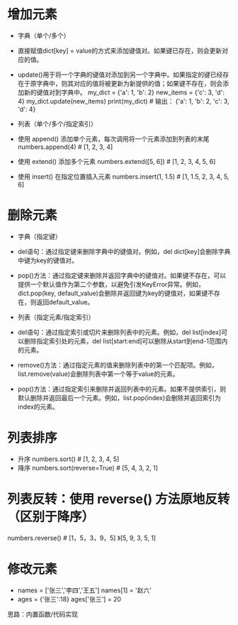 # 增加元素
- 字典（单个/多个）
 - 直接赋值dict[key] = value的方式来添加键值对。如果键已存在，则会更新对应的值。
 - update()用于将一个字典的键值对添加到另一个字典中。如果指定的键已经存在于原字典中，则其对应的值将被更新为新提供的值；如果键不存在，则会添加新的键值对到字典中。
   my_dict = {'a': 1, 'b': 2}
   new_items = {'c': 3, 'd': 4}
   my_dict.update(new_items)
   print(my_dict)  # 输出： {'a': 1, 'b': 2, 'c': 3, 'd': 4}

- 列表（单个/多个/指定索引）
 - 使用 append() 添加单个元素，每次调用将一个元素添加到列表的末尾   numbers.append(4)  # [1, 2, 3, 4]
 - 使用 extend() 添加多个元素        numbers.extend([5, 6])  # [1, 2, 3, 4, 5, 6]
 - 使用 insert() 在指定位置插入元素     numbers.insert(1, 1.5)  # [1, 1.5, 2, 3, 4, 5, 6]
 
# 删除元素
- 字典（指定键）
 - del语句：通过指定键来删除字典中的键值对。例如，del dict[key]会删除字典中键为key的键值对。
 - pop()方法：通过指定键来删除并返回字典中的键值对。如果键不存在，可以提供一个默认值作为第二个参数，以避免引发KeyError异常。例如，dict.pop(key, default_value)会删除并返回键为key的键值对，如果键不存在，则返回default_value。

- 列表（指定元素/指定索引）
 - del语句：通过指定索引或切片来删除列表中的元素。例如，del list[index]可以删除指定索引处的元素，del list[start:end]可以删除从start到end-1范围内的元素。
 - remove()方法：通过指定元素的值来删除列表中的第一个匹配项。例如，list.remove(value)会删除列表中第一个等于value的元素。
 - pop()方法：通过指定索引来删除并返回列表中的元素。如果不提供索引，则默认删除并返回最后一个元素。例如，list.pop(index)会删除并返回索引为index的元素。


# 列表排序
- 升序 numbers.sort()  # [1, 2, 3, 4, 5]
- 降序 numbers.sort(reverse=True)  # [5, 4, 3, 2, 1]

# 列表反转：使用 reverse() 方法原地反转（区别于降序）
numbers.reverse()  # [1，5，3，9，5] 》[5, 9, 3, 5, 1]

# 修改元素
- names = ['张三','李四','王五']    names[1] = '赵六'
- ages = {'张三':18}  ages['张三'] = 20


思路：内置函数/代码实现

    
